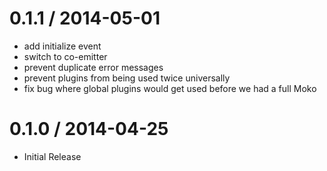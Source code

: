 
0.1.1 / 2014-05-01 
==================

 * add initialize event
 * switch to co-emitter
 * prevent duplicate error messages
 * prevent plugins from being used twice universally
 * fix bug where global plugins would get used before we had a full Moko

0.1.0 / 2014-04-25 
==================

 * Initial Release
